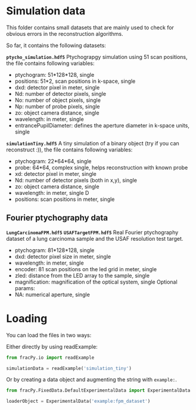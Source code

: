 # Simulation data

This folder contains small datasets that are mainly used to check for obvious errors in the reconstruction algorithms.

So far, it contains the following datasets:


**`ptycho_simulation.hdf5`**
Ptychograpgy simulation using 51 scan positions, the file contains following variables:  
*  ptychogram: 51\*128\*128, single  
*  positions: 51\*2, scan positions in k-space, single  
*  dxd: detector pixel in meter, single  
*  Nd: number of detector pixels, single  
*  No: number of object pixels, single  
*  Np: number of probe pixels, single  
*  zo: object camera distance, single  
*  wavelength: in meter, single
*  entrancePupilDiameter: defines the aperture diameter in k-space units, single


**`simulationTiny.hdf5`**
A tiny simulation of a binary object (try if you can reconstruct :)), the file contains following variables:  
*  ptychogram: 22\*64\*64, single  
*  probe: 64*64, complex single, helps reconstruction with known probe
*  xd: detector pixel in meter, single  
*  Nd: number of detector pixels (both in x,y), single  
*  zo: object camera distance, single  
*  wavelength: in meter, single  D
*  positions: scan positions in meter, single  
 



## Fourier ptychography data
**`LungCarcinomaFPM.hdf5`**
**`USAFTargetFPM.hdf5`**
Real Fourier ptychography dataset of a lung carcinoma sample and the USAF resolution test target.
*  ptychogram: 81\*128\*128, single  
*  dxd: detector pixel size in meter, single  
*  wavelength: in meter, single  
*  encoder: 81 scan positions on the led grid in meter, single  
*  zled: distance from the LED array to the sample, single
*  magnification: magnification of the optical system, single
Optional params:
*  NA: numerical aperture, single

# Loading

You can load the files in two ways: 

Either directly by using readExample:

```python
from fracPy.io import readExample

simulationData = readExample('simulation_tiny')
```

Or by creating a data object and augmenting the string with `example:`.

```python
from fracPy.FixedData.DefaultExperimentalData import ExperimentalData

loaderObject = ExperimentalData('example:fpm_dataset')
```
